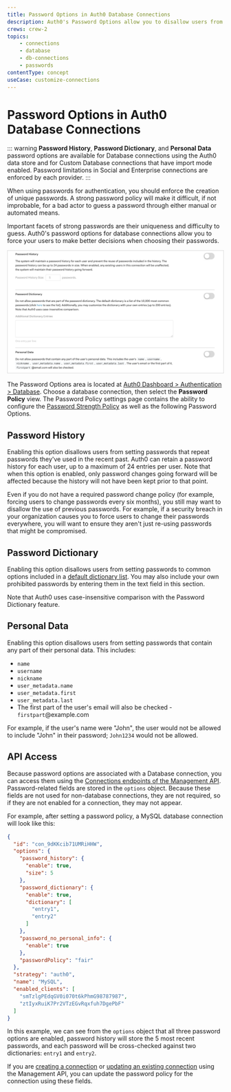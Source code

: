 ```yaml
---
title: Password Options in Auth0 Database Connections
description: Auth0's Password Options allow you to disallow users from repeating prior passwords, to customize a password dictionary of passwords to disallow, and to disallow passwords related to the user's personal data.
crews: crew-2
topics:
    - connections
    - database
    - db-connections
    - passwords
contentType: concept
useCase: customize-connections
---
```

# Password Options in Auth0 Database Connections

::: warning
**Password History**, **Password Dictionary**, and **Personal Data** password options are available for Database connections using the Auth0 data store and for Custom Database connections that have import mode enabled. Password limitations in Social and Enterprise connections are enforced by each provider.
:::

When using passwords for authentication, you should enforce the creation of unique passwords. A strong password policy will make it difficult, if not improbable, for a bad actor to guess a password through either manual or automated means.

Important facets of strong passwords are their uniqueness and difficulty to guess. Auth0's password options for database connections allow you to force your users to make better decisions when choosing their passwords.

![Password Options](/media/articles/connections/database/dashboard-connections-database-edit_view-password-policy_password-options.png)

The Password Options area is located at [Auth0 Dashboard > Authentication > Database](${manage_url}/#/connections/database). Choose a database connection, then select the **Password Policy** view. The Password Policy settings page contains the ability to configure the [Password Strength Policy](/connections/database/password-strength) as well as the following Password Options.

## Password History

Enabling this option disallows users from setting passwords that repeat passwords they've used in the recent past. Auth0 can retain a password history for each user, up to a maximum of 24 entries per user. Note that when this option is enabled, only password changes going forward will be affected because the history will not have been kept prior to that point.

Even if you do not have a required password change policy (for example, forcing users to change passwords every six months), you still may want to disallow the use of previous passwords. For example, if a security breach in your organization causes you to force users to change their passwords everywhere, you will want to ensure they aren't just re-using passwords that might be compromised.

## Password Dictionary

Enabling this option disallows users from setting passwords to common options included in a [default dictionary list](https://github.com/danielmiessler/SecLists/blob/master/Passwords/Common-Credentials/10k-most-common.txt). You may also include your own prohibited passwords by entering them in the text field in this section.

Note that Auth0 uses case-insensitive comparison with the Password Dictionary feature.

## Personal Data

Enabling this option disallows users from setting passwords that contain any part of their personal data. This includes:

* `name`
* `username`
* `nickname`
* `user_metadata.name`
* `user_metadata.first`
* `user_metadata.last`
* The first part of the user's email will also be checked - `firstpart`@example.com

For example, if the user's name were "John", the user would not be allowed to include "John" in their password; `John1234` would not be allowed.

## API Access

Because password options are associated with a Database connection, you can access them using the [Connections endpoints of the Management API](/api/management/v2#!/Connections). Password-related fields are stored in the `options` object. Because these fields are not used for non-database connections, they are not required, so if they are not enabled for a connection, they may not appear.

For example, after setting a password policy, a MySQL database connection will look like this: 

```json
{
  "id": "con_9dKKcib71UMRiHHW",
  "options": {
    "password_history": {
      "enable": true,
      "size": 5
    },
    "password_dictionary": {
      "enable": true,
      "dictionary": [
        "entry1",
        "entry2"
      ]
    },
    "password_no_personal_info": {
      "enable": true
    },
    "passwordPolicy": "fair"
  },
  "strategy": "auth0",
  "name": "MySQL",
  "enabled_clients": [
    "smTzlgPEdqGV0i070t6kPhmG98787987",
    "ztIyxRuiK7Pr2VTzEGvRqxfuh7DgePbF"
  ]
}
```

In this example, we can see from the `options` object that all three password options are enabled, password history will store the 5 most recent passwords, and each password will be cross-checked against two dictionaries: `entry1` and `entry2`.

If you are [creating a connection](/api/management/v2#!/Connections/post_connections) or [updating an existing connection](/api/management/v2#!/Connections/patch_connections_by_id) using the Management API, you can update the password policy for the connection using these fields.

